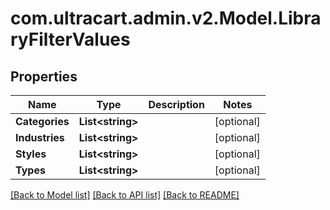 # com.ultracart.admin.v2.Model.LibraryFilterValues
## Properties

Name | Type | Description | Notes
------------ | ------------- | ------------- | -------------
**Categories** | **List&lt;string&gt;** |  | [optional] 
**Industries** | **List&lt;string&gt;** |  | [optional] 
**Styles** | **List&lt;string&gt;** |  | [optional] 
**Types** | **List&lt;string&gt;** |  | [optional] 


[[Back to Model list]](../README.md#documentation-for-models) [[Back to API list]](../README.md#documentation-for-api-endpoints) [[Back to README]](../README.md)

